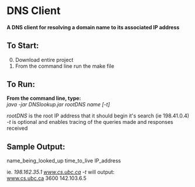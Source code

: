# DNS Client

#### A DNS client for resolving a domain name to its associated IP address

## To Start:

0. Download entire project
1. From the command line run the make file

## To Run:

**From the command line, type:**<br />
*java -jar DNSlookup.jar rootDNS name [-t]*<br />

*rootDNS* is the root IP address that it should begin it's search (ie 198.41.0.4)<br />
*-t* is optional and enables tracing of the queries made and responses received<br />

## Sample Output:

name_being_looked_up time_to_live IP_address

ie. *198.162.35.1 www.cs.ubc.ca -t* will output:<br />
www.cs.ubc.ca 3600 142.103.6.5<br />
